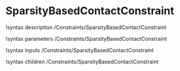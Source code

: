 <!-- MOOSE Documentation Stub: Remove this when content is added. -->

# SparsityBasedContactConstraint
!syntax description /Constraints/SparsityBasedContactConstraint

!syntax parameters /Constraints/SparsityBasedContactConstraint

!syntax inputs /Constraints/SparsityBasedContactConstraint

!syntax children /Constraints/SparsityBasedContactConstraint
